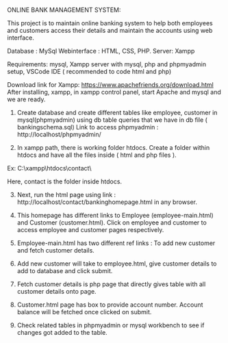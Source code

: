 ONLINE BANK MANAGEMENT SYSTEM:

This project is to maintain online banking system to help both employees and customers access their details and maintain the accounts using web interface.

Database : MySql
Webinterface : HTML, CSS, PHP.
Server: Xampp

Requirements: mysql, Xampp server with mysql, php and phpmyadmin setup, VSCode IDE ( recommended to code html and php) 

Download link for Xampp:
https://www.apachefriends.org/download.html
After installing, xampp, in xampp control panel, start Apache and mysql and we are ready.

1. Create database and create different tables like employee, customer in mysql(phpmyadmin) using db table queries that we have in db file ( bankingschema.sql)
Link to access phpmyadmin  :  http://localhost/phpmyadmin/

2. In xampp path, there is working folder htdocs. Create a folder within htdocs and have all the files inside ( html and php files ).

Ex:  C:\xampp\htdocs\contact\

Here, contact is the folder inside htdocs.

3. Next, run the html page using link : http://localhost/contact/bankinghomepage.html in any browser.

4. This homepage has different links to Employee (employee-main.html) and Customer (customer.html). Click on employee and customer to access employee and customer pages respectively.

5. Employee-main.html has two different ref links : To add new customer and fetch customer details. 

6. Add new customer will take to employee.html, give customer details to add to database and click submit.

7. Fetch customer details is php page that directly gives table with all customer details onto page.

8. Customer.html page has box to provide account number. Account balance will be fetched once clicked on submit.

9. Check related tables in phpmyadmin or mysql workbench to see if changes got added to the table.

